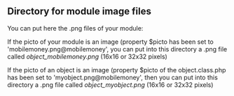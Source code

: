 
Directory for module image files
--------------------------------

You can put here the .png files of your module:


If the picto of your module is an image (property $picto has been set to 'mobilemoney.png@mobilemoney', you can put into this
directory a .png file called *object_mobilemoney.png* (16x16 or 32x32 pixels)


If the picto of an object is an image (property $picto of the object.class.php has been set to 'myobject.png@mobilemoney', then you can put into this
directory a .png file called *object_myobject.png* (16x16 or 32x32 pixels)


